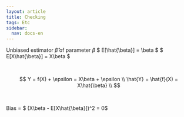 ```yaml
---
layout: article
title: Checking
tags: Etc
sidebar:
  nav: docs-en
---
```


Unbiased estimator $\hat{\beta}$ of parameter $\beta$
$ E[\hat{\beta}] = \beta $
$ E[X\hat{\beta}] = X\beta $

<br>

$$
Y = f(X) + \epsilon = X\beta + \epsilon \\
\hat{Y} = \hat{f}(X) = X\hat{\beta} \\
$$

<br>

Bias = $ (X\beta - E[X\hat{\beta}])^2 = 0$

